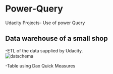 # Power-Query

Udacity Projects- Use of power Query


## Data warehouse of a small shop


  -ETL of the data supplied by Udacity.  
![datschema](https://user-images.githubusercontent.com/65776444/159014165-333d86e6-42bd-4ba7-9163-b1b5506ef68e.PNG)


  -Table using Dax Quick Measures
  

